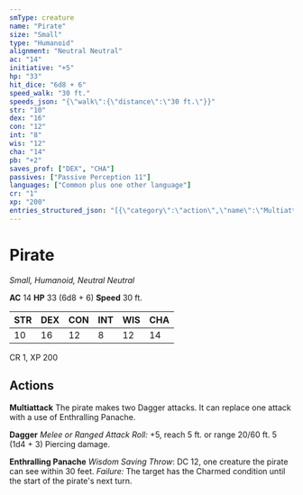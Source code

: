 ```yaml
---
smType: creature
name: "Pirate"
size: "Small"
type: "Humanoid"
alignment: "Neutral Neutral"
ac: "14"
initiative: "+5"
hp: "33"
hit_dice: "6d8 + 6"
speed_walk: "30 ft."
speeds_json: "{\"walk\":{\"distance\":\"30 ft.\"}}"
str: "10"
dex: "16"
con: "12"
int: "8"
wis: "12"
cha: "14"
pb: "+2"
saves_prof: ["DEX", "CHA"]
passives: ["Passive Perception 11"]
languages: ["Common plus one other language"]
cr: "1"
xp: "200"
entries_structured_json: "[{\"category\":\"action\",\"name\":\"Multiattack\",\"text\":\"The pirate makes two Dagger attacks. It can replace one attack with a use of Enthralling Panache.\"},{\"category\":\"action\",\"name\":\"Dagger\",\"text\":\"*Melee or Ranged Attack Roll:* +5, reach 5 ft. or range 20/60 ft. 5 (1d4 + 3) Piercing damage.\",\"damage\":\"5 (1d4 + 3) Piercing\"},{\"category\":\"action\",\"name\":\"Enthralling Panache\",\"text\":\"*Wisdom Saving Throw*: DC 12, one creature the pirate can see within 30 feet. *Failure:*  The target has the Charmed condition until the start of the pirate's next turn.\",\"target\":\"one creature\",\"save_ability\":\"WIS\",\"save_dc\":12}]"
---
```


# Pirate
*Small, Humanoid, Neutral Neutral*

**AC** 14
**HP** 33 (6d8 + 6)
**Speed** 30 ft.

| STR | DEX | CON | INT | WIS | CHA |
| --- | --- | --- | --- | --- | --- |
| 10 | 16 | 12 | 8 | 12 | 14 |

CR 1, XP 200

## Actions

**Multiattack**
The pirate makes two Dagger attacks. It can replace one attack with a use of Enthralling Panache.

**Dagger**
*Melee or Ranged Attack Roll:* +5, reach 5 ft. or range 20/60 ft. 5 (1d4 + 3) Piercing damage.

**Enthralling Panache**
*Wisdom Saving Throw*: DC 12, one creature the pirate can see within 30 feet. *Failure:*  The target has the Charmed condition until the start of the pirate's next turn.
